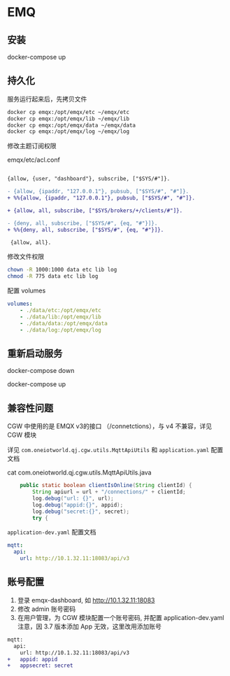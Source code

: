# EMQ

## 安装

docker-compose up

## 持久化

服务运行起来后，先拷贝文件

```bash
docker cp emqx:/opt/emqx/etc ~/emqx/etc
docker cp emqx:/opt/emqx/lib ~/emqx/lib
docker cp emqx:/opt/emqx/data ~/emqx/data
docker cp emqx:/opt/emqx/log ~/emqx/log
```

修改主题订阅权限

 emqx/etc/acl.conf

```diff

{allow, {user, "dashboard"}, subscribe, ["$SYS/#"]}.

- {allow, {ipaddr, "127.0.0.1"}, pubsub, ["$SYS/#", "#"]}.
+ %%{allow, {ipaddr, "127.0.0.1"}, pubsub, ["$SYS/#", "#"]}.

+ {allow, all, subscribe, ["$SYS/brokers/+/clients/#"]}.

- {deny, all, subscribe, ["$SYS/#", {eq, "#"}]}.
+ %%{deny, all, subscribe, ["$SYS/#", {eq, "#"}]}.

 {allow, all}.

```

修改文件权限

```bash
chown -R 1000:1000 data etc lib log
chmod -R 775 data etc lib log
```

配置 volumes

```yaml
volumes:
    - ./data/etc:/opt/emqx/etc
    - ./data/lib:/opt/emqx/lib
    - ./data/data:/opt/emqx/data
    - ./data/log:/opt/emqx/log
```

## 重新启动服务

docker-compose down

docker-compose up

## 兼容性问题

CGW 中使用的是 EMQX v3的接口 （/connetctions），与 v4 不兼容，详见 CGW 模块

详见 `com.oneiotworld.qj.cgw.utils.MqttApiUtils` 和 `application.yaml` 配置文档

cat com.oneiotworld.qj.cgw.utils.MqttApiUtils.java

```java
    public static boolean clientIsOnline(String clientId) {
        String apiurl = url + "/connections/" + clientId;
        log.debug("url: {}", url);
        log.debug("appid:{}", appid);
        log.debug("secret:{}", secret);
        try {
```


 `application-dev.yaml` 配置文档

```yaml
mqtt:
  api:
    url: http://10.1.32.11:18083/api/v3
```

## 账号配置

1. 登录 emqx-dashboard, 如 http://10.1.32.11:18083
2. 修改 admin 账号密码
3. 在用户管理，为 CGW 模块配置一个账号密码, 并配置 application-dev.yaml
注意，因 3.7 版本添加 App 无效，这里改用添加账号

```diff
mqtt:
  api:
    url: http://10.1.32.11:18083/api/v3
+   appid: appid
+   appsecret: secret
```
